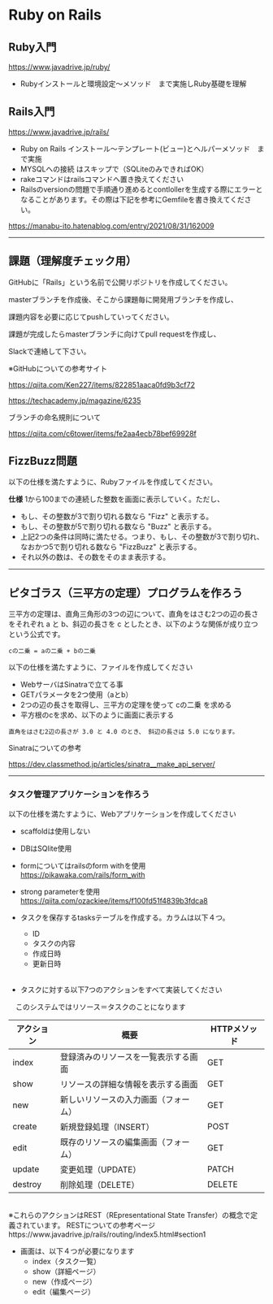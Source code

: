 # Ruby on Rails

## Ruby入門
https://www.javadrive.jp/ruby/

- Rubyインストールと環境設定～メソッド　まで実施しRuby基礎を理解


## Rails入門
https://www.javadrive.jp/rails/

- Ruby on Rails インストール～テンプレート(ビュー)とヘルパーメソッド　まで実施
- MYSQLへの接続 はスキップで（SQLiteのみできればOK）
- rakeコマンドはrailsコマンドへ置き換えてください
- Railsのversionの問題で手順通り進めるとcontlollerを生成する際にエラーとなることがあります。その際は下記を参考にGemfileを書き換えてください。

https://manabu-ito.hatenablog.com/entry/2021/08/31/162009

-------
## 課題（理解度チェック用）
GitHubに「Rails」という名前で公開リポジトリを作成してください。

masterブランチを作成後、そこから課題毎に開発用ブランチを作成し、

課題内容を必要に応じてpushしていってください。

課題が完成したらmasterブランチに向けてpull requestを作成し、

Slackで連絡して下さい。


※GitHubについての参考サイト

https://qiita.com/Ken227/items/822851aaca0fd9b3cf72

https://techacademy.jp/magazine/6235

ブランチの命名規則について

https://qiita.com/c6tower/items/fe2aa4ecb78bef69928f

## FizzBuzz問題
以下の仕様を満たすように、Rubyファイルを作成してください。

**仕様**
1から100までの連続した整数を画面に表示していく。ただし、
- もし、その整数が3で割り切れる数なら "Fizz" と表示する。
- もし、その整数が5で割り切れる数なら "Buzz" と表示する。
- 上記2つの条件は同時に満たせる。つまり、もし、その整数が3で割り切れ、なおかつ5で割り切れる数なら "FizzBuzz" と表示する。
- それ以外の数は、その数をそのまま表示する。


-------
## ピタゴラス（三平方の定理）プログラムを作ろう
三平方の定理は、直角三角形の3つの辺について、直角をはさむ2つの辺の長さをそれぞれ a と b、斜辺の長さを c としたとき、以下のような関係が成り立つという公式です。

`cの二乗 = aの二乗 + bの二乗`

以下の仕様を満たすように、ファイルを作成してください

- WebサーバはSinatraで立てる事
- GETパラメータを2つ使用（aとb）
- 2つの辺の長さを取得し、三平方の定理を使って cの二乗 を求める
- 平方根のcを求め、以下のように画面に表示する
```
直角をはさむ2辺の長さが 3.0 と 4.0 のとき、 斜辺の長さは 5.0 になります。
```

Sinatraについての参考

https://dev.classmethod.jp/articles/sinatra__make_api_server/

-------
### タスク管理アプリケーションを作ろう
以下の仕様を満たすように、Webアプリケーションを作成してください

- scaffoldは使用しない
- DBはSQlite使用
- formについてはrailsのform withを使用
　https://pikawaka.com/rails/form_with
- strong parameterを使用
　https://qiita.com/ozackiee/items/f100fd51f4839b3fdca8

- タスクを保存するtasksテーブルを作成する。カラムは以下４つ。
  - ID
  - タスクの内容
  - 作成日時
  - 更新日時
<br><br>
- タスクに対する以下7つのアクションをすべて実装してください

　このシステムではリソース＝タスクのことになります

| アクション | 概要 | HTTPメソッド |
| -------- | -------- | -------- |
|index |登録済みのリソースを一覧表示する画面 |GET|
|show |リソースの詳細な情報を表示する画面 |GET|
|new |新しいリソースの入力画面（フォーム） |GET|
|create |新規登録処理（INSERT） |POST|
|edit |既存のリソースの編集画面（フォーム） |GET|
|update |変更処理（UPDATE） |PATCH|
|destroy |削除処理（DELETE） |DELETE|

<br>
※これらのアクションはREST（REpresentational State Transfer）の概念で定義されています。
RESTについての参考ページ
https://www.javadrive.jp/rails/routing/index5.html#section1

<br>

- 画面は、以下４つが必要になります
  - index（タスク一覧）
  - show（詳細ページ）
  - new（作成ページ）
  - edit（編集ページ）




